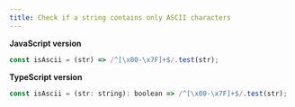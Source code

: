 ```yaml
---
title: Check if a string contains only ASCII characters
---
```


**JavaScript version**

```js
const isAscii = (str) => /^[\x00-\x7F]+$/.test(str);
```

**TypeScript version**

```js
const isAscii = (str: string): boolean => /^[\x00-\x7F]+$/.test(str);
```
